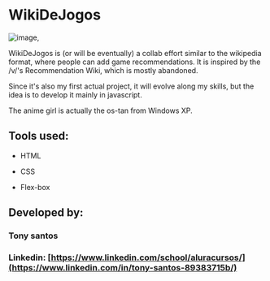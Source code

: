 # WikiDeJogos


![image](https://github.com/tonyhoro/WikiDeJogos/blob/main/Projeto%20GameWiki/assets/xptan2.png),

WikiDeJogos is (or will be eventually) a collab effort similar to the wikipedia format, where people can add game recommendations. It is inspired by the /v/'s Recommendation Wiki, which is mostly abandoned.

Since it's also my first actual project, it will evolve along my skills, but the idea is to develop it mainly in javascript.

The anime girl is actually the os-tan from Windows XP.

## Tools used:

* HTML

* CSS

* Flex-box

## Developed by:

### Tony santos

### Linkedin: [https://www.linkedin.com/school/aluracursos/](https://www.linkedin.com/in/tony-santos-89383715b/)

 
 
